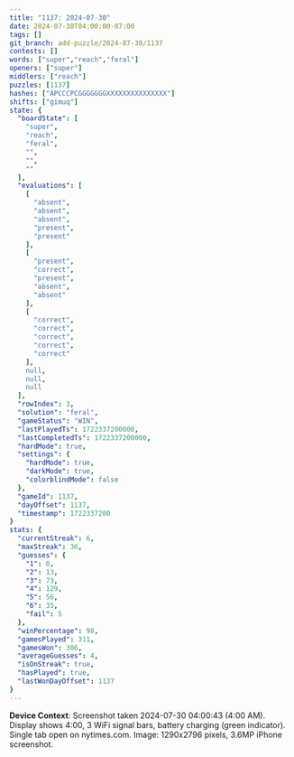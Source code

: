 ```yaml
---
title: "1137: 2024-07-30"
date: 2024-07-30T04:00:00-07:00
tags: []
git_branch: add-puzzle/2024-07-30/1137
contests: []
words: ["super","reach","feral"]
openers: ["super"]
middlers: ["reach"]
puzzles: [1137]
hashes: ["APCCCPCGGGGGGGXXXXXXXXXXXXXXX"]
shifts: ["gimuq"]
state: {
  "boardState": [
    "super",
    "reach",
    "feral",
    "",
    "",
    ""
  ],
  "evaluations": [
    [
      "absent",
      "absent",
      "absent",
      "present",
      "present"
    ],
    [
      "present",
      "correct",
      "present",
      "absent",
      "absent"
    ],
    [
      "correct",
      "correct",
      "correct",
      "correct",
      "correct"
    ],
    null,
    null,
    null
  ],
  "rowIndex": 3,
  "solution": "feral",
  "gameStatus": "WIN",
  "lastPlayedTs": 1722337200000,
  "lastCompletedTs": 1722337200000,
  "hardMode": true,
  "settings": {
    "hardMode": true,
    "darkMode": true,
    "colorblindMode": false
  },
  "gameId": 1137,
  "dayOffset": 1137,
  "timestamp": 1722337200
}
stats: {
  "currentStreak": 6,
  "maxStreak": 36,
  "guesses": {
    "1": 0,
    "2": 13,
    "3": 73,
    "4": 129,
    "5": 56,
    "6": 35,
    "fail": 5
  },
  "winPercentage": 98,
  "gamesPlayed": 311,
  "gamesWon": 306,
  "averageGuesses": 4,
  "isOnStreak": true,
  "hasPlayed": true,
  "lastWonDayOffset": 1137
}
---
```

<!-- more -->

**Device Context**: Screenshot taken 2024-07-30 04:00:43 (4:00 AM). Display shows 4:00, 3 WiFi signal bars, battery charging (green indicator). Single tab open on nytimes.com. Image: 1290x2796 pixels, 3.6MP iPhone screenshot.